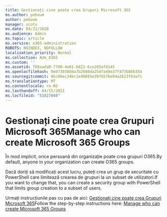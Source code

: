 ```yaml
---
title: Gestionați cine poate crea Grupuri Microsoft 365
ms.author: pebaum
author: pebaum
manager: scotv
ms.date: 04/21/2020
ms.audience: Admin
ms.topic: article
ms.service: o365-administration
ROBOTS: NOINDEX, NOFOLLOW
localization_priority: Normal
ms.collection: Adm_O365
ms.custom: ''
ms.assetid: f68aada0-7700-4e61-b822-6ce203afd145
ms.openlocfilehash: 0e0730388da7b2688da254fa48e37f473b86b354
ms.sourcegitcommit: 8bc60ec34bc1e40685e3976576e04a2623f63a7c
ms.translationtype: MT
ms.contentlocale: ro-RO
ms.lasthandoff: 04/15/2021
ms.locfileid: "51827048"
---
```

# <a name="manage-who-can-create-microsoft-365-groups"></a><span data-ttu-id="ce6d5-102">Gestionați cine poate crea Grupuri Microsoft 365</span><span class="sxs-lookup"><span data-stu-id="ce6d5-102">Manage who can create Microsoft 365 Groups</span></span>

<span data-ttu-id="ce6d5-103">În mod implicit, orice persoană din organizație poate crea grupuri O365.</span><span class="sxs-lookup"><span data-stu-id="ce6d5-103">By default, anyone in your organization can create O365 groups.</span></span>
  
<span data-ttu-id="ce6d5-104">Dacă doriți să modificați acest lucru, puteți crea un grup de securitate cu PowerShell care limitează crearea de grupuri la un subset de utilizatori.</span><span class="sxs-lookup"><span data-stu-id="ce6d5-104">If you want to change that, you can create a security group with PowerShell that limits group creation to a subset of users.</span></span>
  
<span data-ttu-id="ce6d5-105">Urmați instrucțiunile pas cu pas de aici: [Gestionați cine poate crea Grupuri Microsoft 365](https://docs.microsoft.com/microsoft-365/admin/create-groups/manage-creation-of-groups)</span><span class="sxs-lookup"><span data-stu-id="ce6d5-105">Follow the step-by-step instructions here: [Manage who can create Microsoft 365 Groups](https://docs.microsoft.com/microsoft-365/admin/create-groups/manage-creation-of-groups)</span></span>
  

